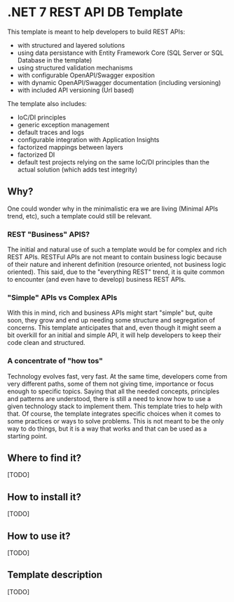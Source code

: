 # .NET 7 REST API DB Template

This template is meant to help developers to build REST APIs:
 - with structured and layered solutions
 - using data persistance with Entity Framework Core (SQL Server or SQL Database in the template)
 - using structured validation mechanisms
 - with configurable OpenAPI/Swagger exposition
 - with dynamic OpenAPI/Swagger documentation (including versioning)
 - with included API versioning (Url based)

The template also includes:
 - IoC/DI principles
 - generic exception management
 - default traces and logs
 - configurable integration with Application Insights
 - factorized mappings between layers
 - factorized DI
 - default test projects relying on the same IoC/DI principles than the actual solution (which adds test integrity)

## Why?

One could wonder why in the minimalistic era we are living (Minimal APIs trend, etc), such a template could still be relevant.

### REST "Business" APIS?
The initial and natural use of such a template would be for complex and rich REST APIs. RESTFul APIs are not meant to contain business logic because of their nature and inherent definition (resource oriented, not business logic oriented).
This said, due to the "everything REST" trend, it is quite common to encounter (and even have to develop) business REST APIs.

### "Simple" APIs vs Complex APIs
With this in mind, rich and business APIs might start "simple" but, quite soon, they grow and end up needing some structure and segregation of concerns.
This template anticipates that and, even though it might seem a bit overkill for an initial and simple API, it will help developers to keep their code clean and structured.

### A concentrate of "how tos"
Technology evolves fast, very fast. At the same time, developers come from very different paths, some of them not giving time, importance or focus enough to specific topics. Saying that all the needed concepts, principles and patterns are understood, there is still a need to know how to use a given technology stack to implement them. This template tries to help with that.
Of course, the template integrates specific choices when it comes to some practices or ways to solve problems. This is not meant to be the only way to do things, but it is a way that works and that can be used as a starting point.

## Where to find it?
[TODO]

## How to install it?
[TODO]

## How to use it?
[TODO]


## Template description
[TODO]
